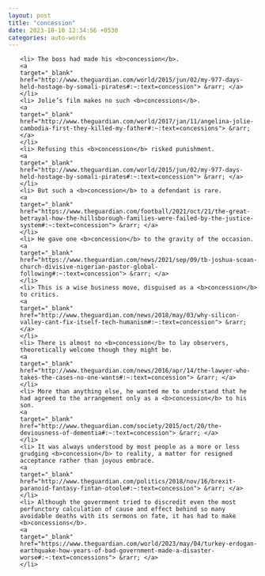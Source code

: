 ```yaml
---
layout: post
title: "concession"
date: 2023-10-10 12:34:56 +0530
categories: auto-words
---
```

<ol>

    <li> The boss had made his <b>concession</b>.
    <a 
    target="_blank" 
    href="http://www.theguardian.com/world/2015/jun/02/my-977-days-held-hostage-by-somali-pirates#:~:text=concession"> &rarr; </a>
    </li>
    <li> Jolie’s film makes no such <b>concessions</b>.
    <a 
    target="_blank" 
    href="http://www.theguardian.com/world/2017/jan/11/angelina-jolie-cambodia-first-they-killed-my-father#:~:text=concessions"> &rarr; </a>
    </li>
    <li> Refusing this <b>concession</b> risked punishment.
    <a 
    target="_blank" 
    href="http://www.theguardian.com/world/2015/jun/02/my-977-days-held-hostage-by-somali-pirates#:~:text=concession"> &rarr; </a>
    </li>
    <li> But such a <b>concession</b> to a defendant is rare.
    <a 
    target="_blank" 
    href="https://www.theguardian.com/football/2021/oct/21/the-great-betrayal-how-the-hillsborough-families-were-failed-by-the-justice-system#:~:text=concession"> &rarr; </a>
    </li>
    <li> He gave one <b>concession</b> to the gravity of the occasion.
    <a 
    target="_blank" 
    href="https://www.theguardian.com/news/2021/sep/09/tb-joshua-scoan-church-divisive-nigerian-pastor-global-following#:~:text=concession"> &rarr; </a>
    </li>
    <li> This is a wise business move, disguised as a <b>concession</b> to critics.
    <a 
    target="_blank" 
    href="http://www.theguardian.com/news/2018/may/03/why-silicon-valley-cant-fix-itself-tech-humanism#:~:text=concession"> &rarr; </a>
    </li>
    <li> There is almost no <b>concession</b> to lay observers, theoretically welcome though they might be.
    <a 
    target="_blank" 
    href="http://www.theguardian.com/news/2016/apr/14/the-lawyer-who-takes-the-cases-no-one-wants#:~:text=concession"> &rarr; </a>
    </li>
    <li> More than anything else, he wanted me to understand that he had agreed to the arrangement only as a <b>concession</b> to his son.
    <a 
    target="_blank" 
    href="http://www.theguardian.com/society/2015/oct/20/the-deviousness-of-dementia#:~:text=concession"> &rarr; </a>
    </li>
    <li> It was always understood by most people as a more or less grudging <b>concession</b> to reality, a matter for resigned acceptance rather than joyous embrace.
    <a 
    target="_blank" 
    href="http://www.theguardian.com/politics/2018/nov/16/brexit-paranoid-fantasy-fintan-otoole#:~:text=concession"> &rarr; </a>
    </li>
    <li> Although the government tried to discredit even the most perfunctory calculation of cause and effect behind so many avoidable deaths with its sermons on fate, it has had to make <b>concessions</b>.
    <a 
    target="_blank" 
    href="https://www.theguardian.com/world/2023/may/04/turkey-erdogan-earthquake-how-years-of-bad-government-made-a-disaster-worse#:~:text=concessions"> &rarr; </a>
    </li>